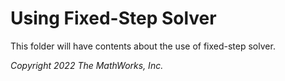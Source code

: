 # Using Fixed-Step Solver

This folder will have contents about the use of fixed-step solver.

*Copyright 2022 The MathWorks, Inc.*
